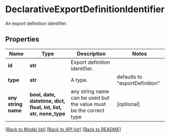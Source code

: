 # DeclarativeExportDefinitionIdentifier

An export definition identifier.

## Properties
Name | Type | Description | Notes
------------ | ------------- | ------------- | -------------
**id** | **str** | Export definition identifier. | 
**type** | **str** | A type. | defaults to "exportDefinition"
**any string name** | **bool, date, datetime, dict, float, int, list, str, none_type** | any string name can be used but the value must be the correct type | [optional]

[[Back to Model list]](../README.md#documentation-for-models) [[Back to API list]](../README.md#documentation-for-api-endpoints) [[Back to README]](../README.md)



